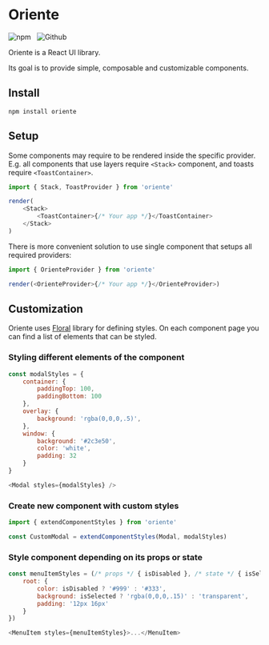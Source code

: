 # Oriente

![npm](https://img.shields.io/npm/v/oriente?color=%23880e4f&style=flat-square)&nbsp;&nbsp;&nbsp;![Github](https://img.shields.io/github/lerna-json/v/sunflowerdeath/oriente?color=%23880e4f&label=github&style=flat-square)

Oriente is a React UI library.

Its goal is to provide simple, composable and customizable components.

## Install

```
npm install oriente
```

## Setup

Some components may require to be rendered inside the specific provider.
E.g. all components that use layers require `<Stack>` component,
and toasts require `<ToastContainer>`.

```js
import { Stack, ToastProvider } from 'oriente'

render(
    <Stack>
        <ToastContainer>{/* Your app */}</ToastContainer>
    </Stack>
)
```

There is more convenient solution to use single component that setups all required providers:

```js
import { OrienteProvider } from 'oriente'

render(<OrienteProvider>{/* Your app */}</OrienteProvider>)
```

## Customization

Oriente uses [Floral](https://github.com/sunflowerdeath/floral) library
for defining styles.
On each component page you can find a list of elements that can be styled.

### Styling different elements of the component

```js
const modalStyles = {
    container: {
        paddingTop: 100,
        paddingBottom: 100
    },
    overlay: {
        background: 'rgba(0,0,0,.5)',
    },
    window: {
        background: '#2c3e50',
        color: 'white',
        padding: 32
    }
}

<Modal styles={modalStyles} />
```

### Create new component with custom styles

```js
import { extendComponentStyles } from 'oriente'

const CustomModal = extendComponentStyles(Modal, modalStyles)
```

### Style component depending on its props or state

```js
const menuItemStyles = (/* props */ { isDisabled }, /* state */ { isSelected }) => ({
    root: {
        color: isDisabled ? '#999' : '#333',
        background: isSelected ? 'rgba(0,0,0,.15)' : 'transparent',
        padding: '12px 16px'
    }
})

<MenuItem styles={menuItemStyles}>...</MenuItem>
```
